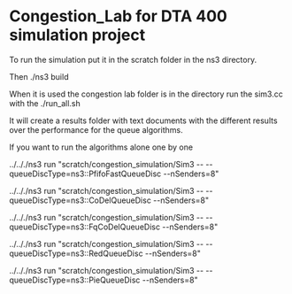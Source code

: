 # Congestion_Lab for DTA 400 simulation project

To run the simulation put it in the scratch folder in the ns3 directory. 

Then ./ns3 build 

When it is used the congestion lab folder is in the directory run the sim3.cc with the ./run_all.sh

It will create a results folder with text documents with the different results over the performance for the queue algorithms. 


If you want to run the algorithms alone one by one 

../.././ns3 run "scratch/congestion_simulation/Sim3 -- --queueDiscType=ns3::PfifoFastQueueDisc --nSenders=8"

../.././ns3 run "scratch/congestion_simulation/Sim3 -- --queueDiscType=ns3::CoDelQueueDisc --nSenders=8"

../.././ns3 run "scratch/congestion_simulation/Sim3 -- --queueDiscType=ns3::FqCoDelQueueDisc --nSenders=8"

../.././ns3 run "scratch/congestion_simulation/Sim3 -- --queueDiscType=ns3::RedQueueDisc --nSenders=8"

../.././ns3 run "scratch/congestion_simulation/Sim3 -- --queueDiscType=ns3::PieQueueDisc --nSenders=8"
